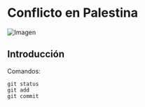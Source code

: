 # Conflicto en Palestina

![Imagen](https://www.infobae.com/new-resizer/LKKjfMpsficR0h_Bvbb9MIBu_fA=/arc-anglerfish-arc2-prod-infobae/public/PSZXJLMWZFB43EFH24ITIGZ6IQ.jpg)


## Introducción

Comandos:
```
git status
git add
git commit


